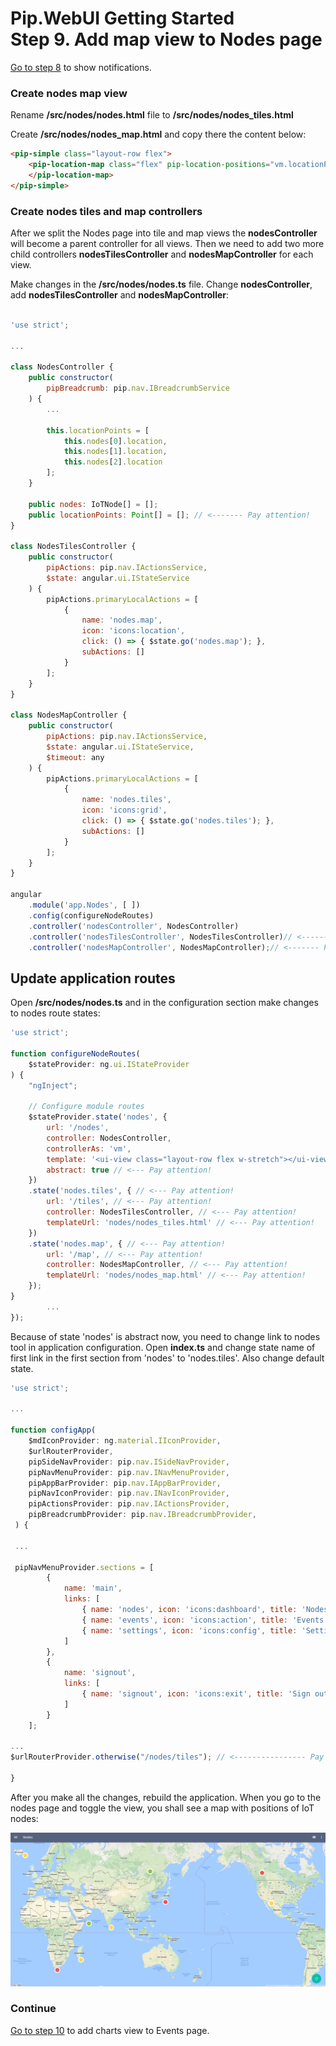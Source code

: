 # Pip.WebUI Getting Started <br/> Step 9. Add map view to Nodes page

[Go to step 8](https://github.com/pip-webui/pip-webui-sample/blob/master/step8/) to show notifications.

### Create nodes map view

Rename **/src/nodes/nodes.html** file to **/src/nodes/nodes_tiles.html**

Create **/src/nodes/nodes_map.html** and copy there the content below:

```html
<pip-simple class="layout-row flex">
    <pip-location-map class="flex" pip-location-positions="vm.locationPoints" pip-draggable="true" pip-stretch="true">
    </pip-location-map>
</pip-simple>
```

### Create nodes tiles and map controllers

After we split the Nodes page into tile and map views the  **nodesController** will become a parent controller for all views.
Then we need to add two more child controllers **nodesTilesController** and **nodesMapController** for each view.

Make changes in the **/src/nodes/nodes.ts** file. Change **nodesController**, add **nodesTilesController** and **nodesMapController**:

```javascript

'use strict';

...

class NodesController {
    public constructor(
        pipBreadcrumb: pip.nav.IBreadcrumbService
    ) {
        ...

        this.locationPoints = [
            this.nodes[0].location,
            this.nodes[1].location,
            this.nodes[2].location
        ];
    }

    public nodes: IoTNode[] = [];
    public locationPoints: Point[] = []; // <------- Pay attention!
}

class NodesTilesController {
    public constructor(
        pipActions: pip.nav.IActionsService,
        $state: angular.ui.IStateService
    ) {
        pipActions.primaryLocalActions = [
            {
                name: 'nodes.map',
                icon: 'icons:location',
                click: () => { $state.go('nodes.map'); },
                subActions: []
            }
        ];
    }
}

class NodesMapController {
    public constructor(
        pipActions: pip.nav.IActionsService,
        $state: angular.ui.IStateService,
        $timeout: any
    ) {
        pipActions.primaryLocalActions = [
            {
                name: 'nodes.tiles',
                icon: 'icons:grid',
                click: () => { $state.go('nodes.tiles'); },
                subActions: []
            }
        ];
    }
}

angular
    .module('app.Nodes', [ ])
    .config(configureNodeRoutes)
    .controller('nodesController', NodesController)
    .controller('nodesTilesController', NodesTilesController)// <------- Pay attention!
    .controller('nodesMapController', NodesMapController);// <------- Pay attention!

```

## Update application routes

Open **/src/nodes/nodes.ts** and in the configuration section make changes to nodes route states:

```javascript
'use strict';

function configureNodeRoutes(
    $stateProvider: ng.ui.IStateProvider
) {
    "ngInject";

    // Configure module routes
    $stateProvider.state('nodes', {
        url: '/nodes',
        controller: NodesController,
        controllerAs: 'vm',
        template: '<ui-view class="layout-row flex w-stretch"></ui-view>', // <--- Pay attention!
        abstract: true // <--- Pay attention!
    })
    .state('nodes.tiles', { // <--- Pay attention!
        url: '/tiles', // <--- Pay attention!
        controller: NodesTilesController, // <--- Pay attention!
        templateUrl: 'nodes/nodes_tiles.html' // <--- Pay attention!
    })
    .state('nodes.map', { // <--- Pay attention!
        url: '/map', // <--- Pay attention!
        controller: NodesMapController, // <--- Pay attention!
        templateUrl: 'nodes/nodes_map.html' // <--- Pay attention!
    });
}
        ...
});
```

Because of state 'nodes' is abstract now, you need to change link to nodes tool in application configuration. 
Open **index.ts** and change state name of first link in the first section from 'nodes' to 'nodes.tiles'. Also change default state.

```javascript
'use strict';

...

function configApp(
    $mdIconProvider: ng.material.IIconProvider, 
    $urlRouterProvider,
    pipSideNavProvider: pip.nav.ISideNavProvider, 
    pipNavMenuProvider: pip.nav.INavMenuProvider, 
    pipAppBarProvider: pip.nav.IAppBarProvider, 
    pipNavIconProvider: pip.nav.INavIconProvider,
    pipActionsProvider: pip.nav.IActionsProvider, 
    pipBreadcrumbProvider: pip.nav.IBreadcrumbProvider, 
 ) {
 
 ...
 
 pipNavMenuProvider.sections = [
        {
            name: 'main',
            links: [
                { name: 'nodes', icon: 'icons:dashboard', title: 'Nodes', state: 'nodes.tiles' }, // <----------Pay attention!
                { name: 'events', icon: 'icons:action', title: 'Events', state: 'events' },
                { name: 'settings', icon: 'icons:config', title: 'Settings', state: 'settings.sample' }
            ]
        },
        {
            name: 'signout',
            links: [
                { name: 'signout', icon: 'icons:exit', title: 'Sign out', event: 'appSignout' }
            ]
        }
    ];
    
...
$urlRouterProvider.otherwise("/nodes/tiles"); // <---------------- Pay attention!

}

```

After you make all the changes, rebuild the application. When you go to the nodes page and toggle the view, you shall see a map with positions of IoT nodes:

![IoT Nodes map view](artifacts/map_view.png)

### Continue

[Go to step 10](https://github.com/pip-webui/pip-webui-sample/blob/master/step10/) to add charts view to Events page.
